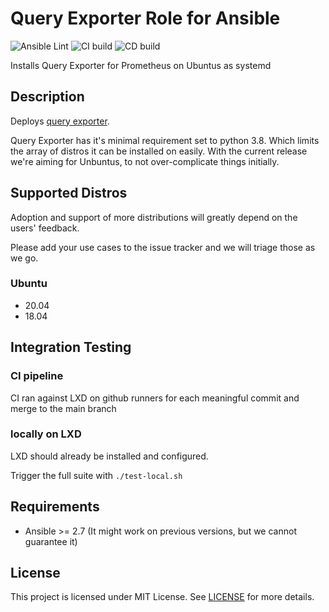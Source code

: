 # Query Exporter Role for Ansible

![Ansible Lint](https://github.com/grzegorznowak/query-exporter-role/actions/workflows/lint.yml/badge.svg)
![CI build](https://github.com/grzegorznowak/query-exporter-role/actions/workflows/ci.yml/badge.svg)
![CD build](https://github.com/grzegorznowak/query-exporter-role/actions/workflows/cd.yml/badge.svg)


Installs Query Exporter for Prometheus on Ubuntus as systemd

## Description

Deploys [query exporter](https://github.com/albertodonato/query-exporter).

Query Exporter has it's minimal requirement set to python 3.8. 
Which limits the array of distros it can be installed on easily. 
With the current release we're aiming for Unbuntus, to not over-complicate things initially. 
 
## Supported Distros

Adoption and support of more distributions will greatly depend on the users' feedback.

Please add your use cases to the issue tracker and we will triage those as we go.

### Ubuntu

* 20.04
* 18.04

## Integration Testing


### CI pipeline

CI ran against LXD on github runners for each meaningful commit and merge to the main branch 

### locally on LXD

LXD should already be installed and configured.

Trigger the full suite with `./test-local.sh`

## Requirements

- Ansible >= 2.7 (It might work on previous versions, but we cannot guarantee it)


## License

This project is licensed under MIT License. See [LICENSE](/LICENSE) for more details.

